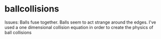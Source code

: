 # ballcollisions
Issues:
Balls fuse together. 
Balls seem to act strange around the edges.
I've used a one dimensional collision equation in order to create the physics of ball collisions
